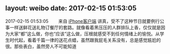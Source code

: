 layout: weibo
date: 2017-02-15 01:53:05
---
2017-02-15 01:53:05  &nbsp;&nbsp;&nbsp;&nbsp;&nbsp;&nbsp; 来自 <a href="http://app.weibo.com/t/feed/9ksdit" rel="nofollow">iPhone客户端</a>
讲真，受不了这种节日就要例行公事一样送鲜花送礼物订餐厅的套路。就像看着黑压压的人群排队上香，仅仅就是因为大家“都”这么做，你也“应该”这么做，压根就感受不到任何情绪上的愉悦。从学生时代起，看着千篇一律的送花点蜡，虽然跟我屁毛关系没有，总是感觉尴尬的很。那些表白，虽然旁人不可能知道 ​​​
